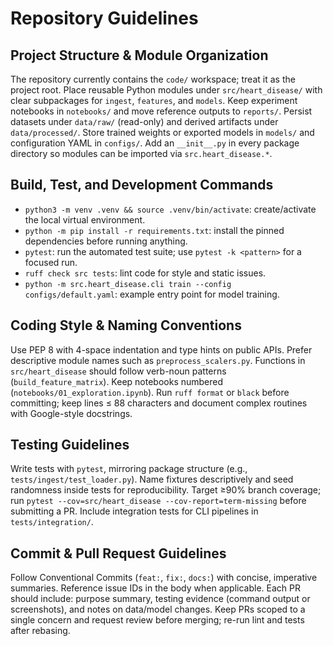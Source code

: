 # Repository Guidelines

## Project Structure & Module Organization
The repository currently contains the `code/` workspace; treat it as the project root. Place reusable Python modules under `src/heart_disease/` with clear subpackages for `ingest`, `features`, and `models`. Keep experiment notebooks in `notebooks/` and move reference outputs to `reports/`. Persist datasets under `data/raw/` (read-only) and derived artifacts under `data/processed/`. Store trained weights or exported models in `models/` and configuration YAML in `configs/`. Add an `__init__.py` in every package directory so modules can be imported via `src.heart_disease.*`.

## Build, Test, and Development Commands
- `python3 -m venv .venv && source .venv/bin/activate`: create/activate the local virtual environment.
- `python -m pip install -r requirements.txt`: install the pinned dependencies before running anything.
- `pytest`: run the automated test suite; use `pytest -k <pattern>` for a focused run.
- `ruff check src tests`: lint code for style and static issues.
- `python -m src.heart_disease.cli train --config configs/default.yaml`: example entry point for model training.

## Coding Style & Naming Conventions
Use PEP 8 with 4-space indentation and type hints on public APIs. Prefer descriptive module names such as `preprocess_scalers.py`. Functions in `src/heart_disease` should follow verb-noun patterns (`build_feature_matrix`). Keep notebooks numbered (`notebooks/01_exploration.ipynb`). Run `ruff format` or `black` before committing; keep lines ≤ 88 characters and document complex routines with Google-style docstrings.

## Testing Guidelines
Write tests with `pytest`, mirroring package structure (e.g., `tests/ingest/test_loader.py`). Name fixtures descriptively and seed randomness inside tests for reproducibility. Target ≥90% branch coverage; run `pytest --cov=src/heart_disease --cov-report=term-missing` before submitting a PR. Include integration tests for CLI pipelines in `tests/integration/`.

## Commit & Pull Request Guidelines
Follow Conventional Commits (`feat:`, `fix:`, `docs:`) with concise, imperative summaries. Reference issue IDs in the body when applicable. Each PR should include: purpose summary, testing evidence (command output or screenshots), and notes on data/model changes. Keep PRs scoped to a single concern and request review before merging; re-run lint and tests after rebasing.
